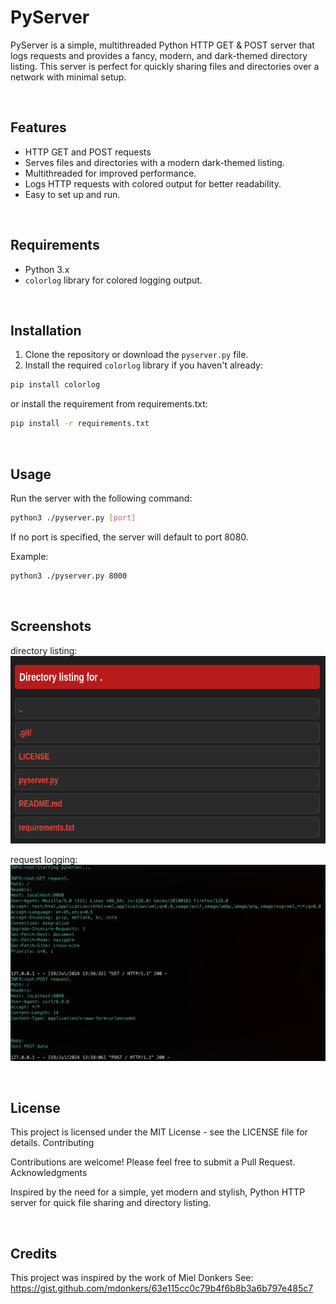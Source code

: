 # PyServer

PyServer is a simple, multithreaded Python HTTP GET & POST server that logs requests and provides a fancy, modern, and dark-themed directory listing. This server is perfect for quickly sharing files and directories over a network with minimal setup.

<br>

## Features

- HTTP GET and POST requests
- Serves files and directories with a modern dark-themed listing.
- Multithreaded for improved performance.
- Logs HTTP requests with colored output for better readability.
- Easy to set up and run.

<br>

## Requirements

- Python 3.x
- `colorlog` library for colored logging output.

<br>

## Installation

1. Clone the repository or download the `pyserver.py` file.
2. Install the required `colorlog` library if you haven't already:

```bash
pip install colorlog
```

or install the requirement from requirements.txt:

```bash
pip install -r requirements.txt
```

<br>

## Usage

Run the server with the following command:
```bash
python3 ./pyserver.py [port]
```
If no port is specified, the server will default to port 8080.

Example:
```bash
python3 ./pyserver.py 8000
```

<br>

## Screenshots

directory listing:
<br>
<img src="screenshots/directory_listing.png" width="600" height="300">

request logging:
![](screenshots/request_logging.png)

<br>

## License

This project is licensed under the MIT License - see the LICENSE file for details.
Contributing

Contributions are welcome! Please feel free to submit a Pull Request.
Acknowledgments

Inspired by the need for a simple, yet modern and stylish, Python HTTP server for quick file sharing and directory listing.

<br>

## Credits

This project was inspired by the work of Miel Donkers
See: <a href="https://gist.github.com/mdonkers/63e115cc0c79b4f6b8b3a6b797e485c7">https://gist.github.com/mdonkers/63e115cc0c79b4f6b8b3a6b797e485c7</a>
